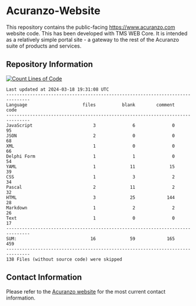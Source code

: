# Acuranzo-Website
This repository contains the public-facing https://www.acuranzo.com website code. This has been developed with TMS WEB Core. It is intended as a relatively simple portal site - a gateway to the rest of the Acuranzo suite of products and services. 

## Repository Information
[![Count Lines of Code](https://github.com/lanboss-ltd/Acuranzo-Website/actions/workflows/main.yml/badge.svg)](https://github.com/lanboss-ltd/Acuranzo-Website/actions/workflows/main.yml)
<!--CLOC-START -->
```
Last updated at 2024-03-18 19:31:08 UTC
-------------------------------------------------------------------------------
Language                     files          blank        comment           code
-------------------------------------------------------------------------------
JavaScript                       3              6              0             95
JSON                             2              0              0             68
XML                              1              0              0             66
Delphi Form                      1              1              0             54
YAML                             1             11             15             39
CSS                              1              3              2             34
Pascal                           2             11              2             32
HTML                             3             25            144             28
Markdown                         1              2              2             26
Text                             1              0              0             17
-------------------------------------------------------------------------------
SUM:                            16             59            165            459
-------------------------------------------------------------------------------
138 Files (without source code) were skipped
```
<!--CLOC-END-->

## Contact Information
Please refer to the [Acuranzo website](https://www.acuranzo.com) for the most current contact information.
